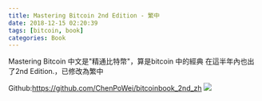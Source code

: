 ```yaml
---
title: Mastering Bitcoin 2nd Edition - 繁中
date: 2018-12-15 02:20:39
tags: [bitcoin, book]
categories: Book
---
```

Mastering Bitcoin 中文是"精通比特幣"，算是bitcoin 中的經典
在這半年內也出了2nd Edition.，已修改為繁中

Github:https://github.com/ChenPoWei/bitcoinbook_2nd_zh
![](/image/book2.jpg)